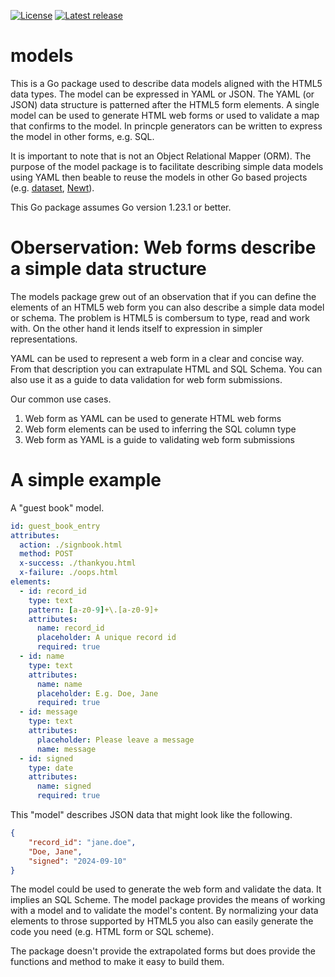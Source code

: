 
[![License](https://img.shields.io/badge/License-BSD--like-lightgrey)](https://github.com/caltechlibrary/models/blob/main/LICENSE)
[![Latest release](https://img.shields.io/github/v/release/caltechlibrary/models.svg?color=b44e88)](https://github.com/caltechlibrary/models/releases)


# models

This is a Go package used to describe data models aligned with the HTML5 data types. The model can be expressed in YAML or JSON. The YAML (or JSON) data structure is patterned after the HTML5 form elements. A single model can be used to generate HTML web forms or used to validate a map that confirms to the model. In princple generators can be written to express the model in other forms, e.g. SQL.

It is important to note that is not an Object Relational Mapper (ORM).  The purpose of the model package is to facilitate describing simple data models using YAML then beable to reuse the models in other Go based projects (e.g. [dataset](http://github.com/caltechlibrary/dataset), [Newt](https://github.com/caltechlibrary/newt)).

This Go package assumes Go version 1.23.1 or better.

# Oberservation: Web forms describe a simple data structure

The models package grew out of an observation that if you can define the elements of an HTML5 web form you can also describe a simple data model or schema. The problem is HTML5 is combersum to type, read and work with.  On the other hand it lends itself to expression in simpler representations.

YAML can be used to represent a web form in a clear and concise way. From that description you can extrapulate HTML and SQL Schema. You can also use it as a guide to data validation for web form submissions.

Our common use cases.

1. Web form as YAML can be used to generate HTML web forms
2. Web form elements can be used to inferring the SQL column type
3. Web form as YAML is a guide to validating web form submissions

# A simple example

A "guest book" model.

~~~yaml
id: guest_book_entry
attributes:
  action: ./signbook.html
  method: POST
  x-success: ./thankyou.html
  x-failure: ./oops.html
elements:
  - id: record_id
    type: text
    pattern: [a-z0-9]+\.[a-z0-9]+
    attributes:
      name: record_id
      placeholder: A unique record id
      required: true
  - id: name
    type: text
    attributes:
      name: name
      placeholder: E.g. Doe, Jane
      required: true
  - id: message
    type: text
    attributes:
      placeholder: Please leave a message
      name: message
  - id: signed
    type: date
    attributes:
      name: signed
      required: true
~~~

This "model" describes JSON data that might look like the following.

~~~json
{ 
    "record_id": "jane.doe",
    "Doe, Jane",
    "signed": "2024-09-10"
}
~~~

The model could be used to generate the web form and validate the data. It implies an SQL Scheme.  The model package provides the means of working with a model and to validate the model's content. By normalizing your data elements to throse supported by HTML5 you also can easily generate the code you need (e.g. HTML form or SQL scheme).

The package doesn't provide the extrapolated forms but does provide the functions and method to make it easy to build them.


